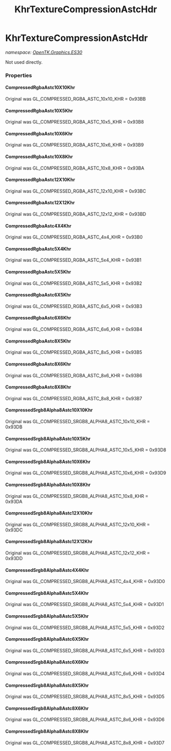 ﻿---
title: KhrTextureCompressionAstcHdr
---

# KhrTextureCompressionAstcHdr
_namespace: [OpenTK.Graphics.ES30](N-OpenTK.Graphics.ES30.html)_

Not used directly.



### Properties

#### CompressedRgbaAstc10X10Khr
Original was GL_COMPRESSED_RGBA_ASTC_10x10_KHR = 0x93BB
#### CompressedRgbaAstc10X5Khr
Original was GL_COMPRESSED_RGBA_ASTC_10x5_KHR = 0x93B8
#### CompressedRgbaAstc10X6Khr
Original was GL_COMPRESSED_RGBA_ASTC_10x6_KHR = 0x93B9
#### CompressedRgbaAstc10X8Khr
Original was GL_COMPRESSED_RGBA_ASTC_10x8_KHR = 0x93BA
#### CompressedRgbaAstc12X10Khr
Original was GL_COMPRESSED_RGBA_ASTC_12x10_KHR = 0x93BC
#### CompressedRgbaAstc12X12Khr
Original was GL_COMPRESSED_RGBA_ASTC_12x12_KHR = 0x93BD
#### CompressedRgbaAstc4X4Khr
Original was GL_COMPRESSED_RGBA_ASTC_4x4_KHR = 0x93B0
#### CompressedRgbaAstc5X4Khr
Original was GL_COMPRESSED_RGBA_ASTC_5x4_KHR = 0x93B1
#### CompressedRgbaAstc5X5Khr
Original was GL_COMPRESSED_RGBA_ASTC_5x5_KHR = 0x93B2
#### CompressedRgbaAstc6X5Khr
Original was GL_COMPRESSED_RGBA_ASTC_6x5_KHR = 0x93B3
#### CompressedRgbaAstc6X6Khr
Original was GL_COMPRESSED_RGBA_ASTC_6x6_KHR = 0x93B4
#### CompressedRgbaAstc8X5Khr
Original was GL_COMPRESSED_RGBA_ASTC_8x5_KHR = 0x93B5
#### CompressedRgbaAstc8X6Khr
Original was GL_COMPRESSED_RGBA_ASTC_8x6_KHR = 0x93B6
#### CompressedRgbaAstc8X8Khr
Original was GL_COMPRESSED_RGBA_ASTC_8x8_KHR = 0x93B7
#### CompressedSrgb8Alpha8Astc10X10Khr
Original was GL_COMPRESSED_SRGB8_ALPHA8_ASTC_10x10_KHR = 0x93DB
#### CompressedSrgb8Alpha8Astc10X5Khr
Original was GL_COMPRESSED_SRGB8_ALPHA8_ASTC_10x5_KHR = 0x93D8
#### CompressedSrgb8Alpha8Astc10X6Khr
Original was GL_COMPRESSED_SRGB8_ALPHA8_ASTC_10x6_KHR = 0x93D9
#### CompressedSrgb8Alpha8Astc10X8Khr
Original was GL_COMPRESSED_SRGB8_ALPHA8_ASTC_10x8_KHR = 0x93DA
#### CompressedSrgb8Alpha8Astc12X10Khr
Original was GL_COMPRESSED_SRGB8_ALPHA8_ASTC_12x10_KHR = 0x93DC
#### CompressedSrgb8Alpha8Astc12X12Khr
Original was GL_COMPRESSED_SRGB8_ALPHA8_ASTC_12x12_KHR = 0x93DD
#### CompressedSrgb8Alpha8Astc4X4Khr
Original was GL_COMPRESSED_SRGB8_ALPHA8_ASTC_4x4_KHR = 0x93D0
#### CompressedSrgb8Alpha8Astc5X4Khr
Original was GL_COMPRESSED_SRGB8_ALPHA8_ASTC_5x4_KHR = 0x93D1
#### CompressedSrgb8Alpha8Astc5X5Khr
Original was GL_COMPRESSED_SRGB8_ALPHA8_ASTC_5x5_KHR = 0x93D2
#### CompressedSrgb8Alpha8Astc6X5Khr
Original was GL_COMPRESSED_SRGB8_ALPHA8_ASTC_6x5_KHR = 0x93D3
#### CompressedSrgb8Alpha8Astc6X6Khr
Original was GL_COMPRESSED_SRGB8_ALPHA8_ASTC_6x6_KHR = 0x93D4
#### CompressedSrgb8Alpha8Astc8X5Khr
Original was GL_COMPRESSED_SRGB8_ALPHA8_ASTC_8x5_KHR = 0x93D5
#### CompressedSrgb8Alpha8Astc8X6Khr
Original was GL_COMPRESSED_SRGB8_ALPHA8_ASTC_8x6_KHR = 0x93D6
#### CompressedSrgb8Alpha8Astc8X8Khr
Original was GL_COMPRESSED_SRGB8_ALPHA8_ASTC_8x8_KHR = 0x93D7

